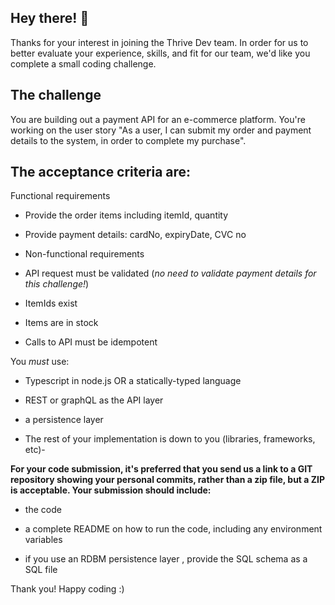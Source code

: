 

## Hey there! 👋


Thanks for your interest in joining the Thrive Dev team. In order for us to better evaluate your experience, skills, and fit for our team, we'd like you complete a small coding challenge.



## The challenge

You are building out a payment API for an e-commerce platform. You're working on the user story "As a user, I can submit my order and payment details to the system, in order to complete my purchase".


## The acceptance criteria are:

Functional requirements

- Provide the order items including itemId, quantity

- Provide payment details: cardNo, expiryDate, CVC no

- Non-functional requirements

- API request must be validated (*no need to validate payment details for this challenge!*)

- ItemIds exist

- Items are in stock

- Calls to API must be idempotent

You *must* use:

- Typescript in node.js OR a statically-typed language

- REST or graphQL as the API layer

- a persistence layer

- The rest of your implementation is down to you (libraries, frameworks, etc)- 

**For your code submission, it's preferred that you send us a link to a GIT repository showing your personal commits, rather than a zip file, but a ZIP is acceptable. Your submission should include:**

- the code

- a complete README on how to run the code, including any environment variables

- if you use an RDBM persistence layer , provide the SQL schema as a SQL file


Thank you! Happy coding :)
